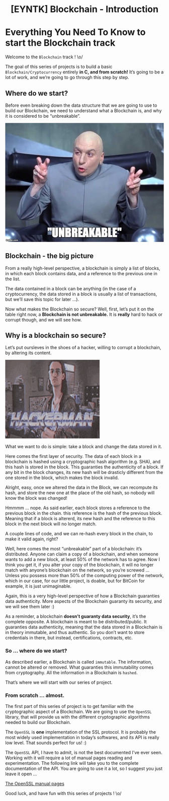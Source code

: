 <h1 align="center">[EYNTK] Blockchain - Introduction</h1>


# Everything You Need To Know to start the Blockchain track

Welcome to the `Blockchain` track ! \o/

The goal of this series of projects is to build a basic `Blockchain/Cryptocurrency` entirely **in C, and from scratch!** It’s going to be a lot of work, and we’re going to go through this step by step.

## Where do we start?
Before even breaking down the data structure that we are going to use to build our Blockchain, we need to understand what a Blockchain is, and why it is considered to be “unbreakable”.

<p align="center">
<img width="" height="" src="./media/2_files/1.jpg">
</p>


## Blockchain - the big picture

From a really high-level perspective, a blockchain is simply a list of blocks, in which each block contains data, and a reference to the previous one in the list.

The data contained in a block can be anything (in the case of a cryptocurrency, the data stored in a block is usually a list of transactions, but we’ll save this topic for later …).

Now what makes the Blockchain so secure? Well, first, let’s put it on the table right now, a **Blockchain is not unbreakable.** It is **really** hard to hack or corrupt though, and we will see how.

## Why is a blockchain so secure?

Let’s put oursleves in the shoes of a hacker, willing to corrupt a blockchain, by altering its content.

<p align="left">
<img width="300" height="250" src="./media/2_files/100.gif">
</p>

What we want to do is simple: take a block and change the data stored in it.

Here comes the first layer of security. The data of each block in a blockchain is hashed using a cryptographic hash algorithm (e.g. SHA), and this hash is stored in the block. This guaranties the authenticity of a block. If any bit in the block changes, its new hash will be drasticly different from the one stored in the block, which makes the block invalid.

Alright, easy, once we altered the data in the Block, we can recompute its hash, and store the new one at the place of the old hash, so nobody will know the block was changed!

Hmmmm … nope. As said earlier, each block stores a reference to the previous block in the chain. this reference is the hash of the previous block. Meaning that if a block is altererd, its new hash and the reference to this block in the next block will no longer match.

A couple lines of code, and we can re-hash every block in the chain, to make it valid again, right?

Well, here comes the most “unbreakable” part of a blockchain: it’s distributed. Anyone can claim a copy of a blockchain, and when someone wants to add a new block, at least 50% of the network has to agree. Now I think you get it, if you alter your copy of the blockchain, it will no longer match with anyone’s blockchain on the network, so you’re screwed … Unless you possess more than 50% of the computing power of the network, which in our case, for our little project, is doable, but for BitCoin for example, it is just unimaginable.

Again, this is a very high-level perspective of how a Blockchain guaranties data authenticity. More aspects of the Blockchain guaranty its security, and we will see them later :)

As a reminder, a blockchain **doesn’t guaranty data security**, it’s the complete opposite. A blockchain is meant to be distributed/public. It guaranties data authenticity, meaning that the data stored in a Blockchain is in theory immutable, and thus authentic. So you don’t want to store credentials in there, but instead, certifications, contracts, etc.

### So … where do we start?

As described earlier, a Blockchain is called `immutable`. The information, cannot be altered or removed. What guaranties this immutability comes from cryptography. All the information in a Blockchain is `hashed`.

That’s where we will start with our series of project.

### From scratch … almost.

The first part of this series of project is to get familiar with the cryptographic aspect of a Blockchain. We are going to use the `OpenSSL` library, that will provide us with the different cryptographic algorithms needed to build our Blockchain.

The `OpenSSL` is **one** implementation of the SSL protocol. It is probably the most widely used implementation in today’s softwares, and its API is really low level. That sounds perfect for us! :)

The `OpenSSL` API, I have to admit, is not the best documented I’ve ever seen. Working with it will require a lot of manual pages reading and experimentation. The following link will take you to the complete documentation of the API. You are going to use it a lot, so I suggest you just leave it open …

[The OpenSSL manual pages](https://www.openssl.org/docs/manmaster/man3/index.html)

Good luck, and have fun with this series of projects ! \o/

